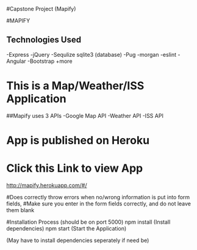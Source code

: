 #Capstone Project (Mapify)

#MAPIFY

## Technologies Used
-Express
-jQuery
-Sequlize sqlite3 (database)
-Pug
-morgan
-eslint
-Angular
-Bootstrap
+more

# This is a Map/Weather/ISS Application 

##Mapify uses 3 APIs
-Google Map API
-Weather API
-ISS API

# App is published on Heroku 
# Click this Link to view App
http://mapify.herokuapp.com/#/

#Does correctly throw errors when no/wrong information is put into form fields, 
#Make sure you enter in the form fields correctly, and do not leave them blank


#Installation Process (should be on port 5000)
npm install (Install dependencies)
npm start (Start the Application)

(May have to install dependencies seperately if need be)



